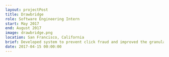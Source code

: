 ```yaml
---
layout: projectPost
title: Drawbridge
role: Software Engineering Intern
start: May 2017
end: August 2017
image: drawbridge.png
location: San Francisco, California
brief: Developed system to prevent click fraud and improved the granularity of the bidding algorithms
date: 2017-04-15 00:00:00
---
```

